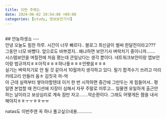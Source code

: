 ```yaml
---
title: 이번 주에는
date: 2024-06-02 19:54:00 +09:00
categories: [study, 정보보안기사]
---
```

<br>
## 안농하셍쇼
---
<br>안녕 오늘도 힘찬 하루. 시간이 너무 빠르다.. 블로그 최신글이 벌써 한달전이라고???<br>
그동안 너모 바빴다. 앞으로도 바쁘겠지.. 왜냐하면 보안기사 벼락치기 중이니까.......<br>
시스템보안을 며칠전에 처음 폈는데 큰일났다는 생각 뿐이다. 네트워크보안이랑 앱보안이랑 법규까지ㅎㅎ아직ㅎㅎㅎ하나돟ㅎㅎㅎ안봣음ㅎㅎㅎ<br> 
실기는 벼락치기로 안 될 것 같아서 10월까지 생각하고 있다. 필기 합격수기 쓰려고 미리 카테고리 만들러 옴ㅎ 김칫국 꺼-억<br>
아 근데 실력부터 쌓아야할텐데 이거 한 번 시작하면 중간에 그만두는 게 힘들어서.. 평일엔 본업할 때 컨디션에 지장이 심해서 자꾸
주말로 미루고... 일욜엔 유일하게 출근안하는 날이라고 보상심리로 계속 잠만 자고.......악순환이다.
그래도 어떻게든 짬을 내서 해야지ㅎㅎㅜㅜㅎㅎㅠㅠ<br>


natas도 이번주엔 꼭 하나 풀고싶으네용............